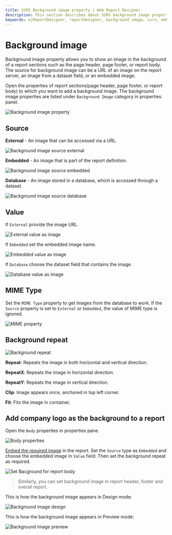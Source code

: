 ```yaml
---
title: SSRS Background image property | Web Report Designer
description: This section describes about SSRS background image property and how to set it in report sections with Bold Report Designer
keywords: ejReportDesigner, reportdesigner, background image, ssrs, embedded image, database image
---
```


# Background image

Background image property allows you to show an image in the background of a report sections such as the page header, page footer, or report body. The source for background image can be a URL of an image on the report server, an image from a dataset field, or an embedded image.

Open the properties of report sections(page header, page footer, or report body) to which you want to add a background image. The background image properties are listed under `Background Image` category in properties panel.

![Background image property](/static/assets/on-premise/images/report-designer/compose-report/background-image/background-image-property.png)

## Source

**External** - An image that can be accessed via a URL.

![Background image source external](/static/assets/on-premise/images/report-designer/compose-report/background-image/source-external.png)

**Embedded** - An image that is part of the report definition.

![Background image source embedded](/static/assets/on-premise/images/report-designer/compose-report/background-image/source-embedded.png)

**Database** - An image stored in a database, which is accessed through a dataset.

![Background image source database](/static/assets/on-premise/images/report-designer/compose-report/background-image/source-database.png)

## Value

If `External` provide the image URL.

![External value as image](/static/assets/on-premise/images/report-designer/compose-report/background-image/external-value.png)

If `Embedded` set the embedded image name.

![Embedded value as image](/static/assets/on-premise/images/report-designer/compose-report/background-image/embedded-value.png)

If `Database` choose the dataset field that contains the image.

![Database value as image](/static/assets/on-premise/images/report-designer/compose-report/background-image/database-value.png)

## MIME Type

Set the `MIME Type` property to get images from the database to work. If the `Source` property is set to `External` or `Embedded`, the value of MIME type is ignored.

![MIME property](/static/assets/on-premise/images/report-designer/compose-report/background-image/mime-type-property.png)

## Background repeat

![Background repeat](/static/assets/on-premise/images/report-designer/compose-report/background-image/background-repeat.png)

**Repeat**: Repeats the image in both horizontal and vertical direction.

**RepeatX**: Repeats the image in horizontal direction.

**RepeatY**: Repeats the image in vertical direction.

**Clip**: Image appears once, anchored in top left corner.

**Fit**: Fits the image in container.

## Add company logo as the background to a report

Open the `Body` properties in properties pane.

![Body properties](/static/assets/on-premise/images/report-designer/compose-report/background-image/body-properties.png)

[Embed the required image](/designer-guide/report-designer/image-manager/add-image/) in the report.
Set the `Source` type as `Embedded` and choose the embedded image in `Value` field. Then set the background repeat as required.

![Set Bacground for report body](/static/assets/on-premise/images/report-designer/compose-report/background-image/set-bg-image-in-body.png)

> Similarly, you can set background image in report header, footer and overall report.

This is how the background image appears in Design mode:

![Background image design](/static/assets/on-premise/images/report-designer/compose-report/background-image/design-mode.png)

This is how the background image appears in Preview mode:

![Background image preview](/static/assets/on-premise/images/report-designer/compose-report/background-image/preview-mode.png)
